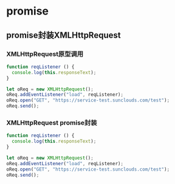 # promise

## promise封装XMLHttpRequest


### XMLHttpRequest原型调用

```javascript
function reqListener () {
  console.log(this.responseText);
}

let oReq = new XMLHttpRequest();
oReq.addEventListener("load", reqListener);
oReq.open("GET", "https://service-test.sunclouds.com/test");
oReq.send();
```

### XMLHttpRequest promise封装

```javascript
function reqListener () {
  console.log(this.responseText);
}

let oReq = new XMLHttpRequest();
oReq.addEventListener("load", reqListener);
oReq.open("GET", "https://service-test.sunclouds.com/test");
oReq.send();
```